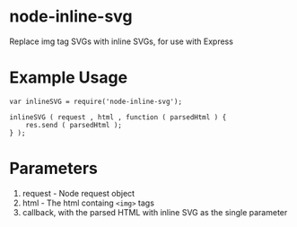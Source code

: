 # node-inline-svg
Replace img tag SVGs with inline SVGs, for use with Express

# Example Usage

```$xslt
var inlineSVG = require('node-inline-svg');

inlineSVG ( request , html , function ( parsedHtml ) {
    res.send ( parsedHtml );
} );
```

# Parameters

1. request - Node request object
2. html - The html containg ``<img>`` tags
3. callback, with the parsed HTML with inline SVG as the single parameter